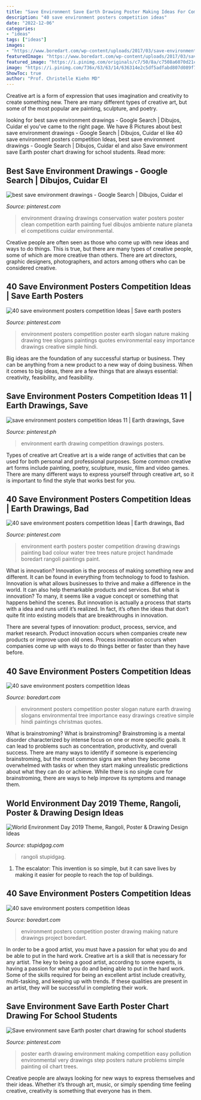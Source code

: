 ```yaml
---
title: "Save Environment Save Earth Drawing Poster Making Ideas For Competition - 40 Save Environment Posters Competition Ideas"
description: "40 save environment posters competition ideas"
date: "2022-12-06"
categories:
- "ideas"
tags: ["ideas"]
images:
- "https://www.boredart.com/wp-content/uploads/2017/03/save-environment-posters-competition-Ideas0081.gif"
featuredImage: "https://www.boredart.com/wp-content/uploads/2017/03/save-environment-posters-competition-Ideas0301.jpg"
featured_image: "https://i.pinimg.com/originals/c7/50/8a/c7508a6070d21c37a90de7c23c0b4dea.gif"
image: "https://i.pinimg.com/736x/63/63/14/636314e2c5df5adfabd807d089f7a526.jpg"
ShowToc: true
author: "Prof. Christelle Kiehn MD"
---
```



Creative art is a form of expression that uses imagination and creativity to create something new. There are many different types of creative art, but some of the most popular are painting, sculpture, and poetry.

	

		
looking for best save environment drawings - Google Search | Dibujos, Cuidar el you've came to the right page. We have 8 Pictures about best save environment drawings - Google Search | Dibujos, Cuidar el like 40 save environment posters competition Ideas, best save environment drawings - Google Search | Dibujos, Cuidar el and also Save environment save Earth poster chart drawing for school students. Read more:
		
    
## Best Save Environment Drawings - Google Search | Dibujos, Cuidar El

<img loading=lazy src="https://i.pinimg.com/736x/cb/61/e9/cb61e94cea8e32b59a7d47a17eda9369--save-environment.jpg" onerror="this.onerror=null;this.src='https://tse3.mm.bing.net/th?id=OIP.1_ohtciFaWz3IZPSvCTtRgHaJw&amp;pid=15.1';" alt="best save environment drawings - Google Search | Dibujos, Cuidar el">

_Source: pinterest.com_

>environment drawing drawings conservation water posters poster clean competition earth painting fuel dibujos ambiente nature planeta el competitions cuidar environmental. 

	

Creative people are often seen as those who come up with new ideas and ways to do things. This is true, but there are many types of creative people, some of which are more creative than others. There are art directors, graphic designers, photographers, and actors among others who can be considered creative.

    
## 40 Save Environment Posters Competition Ideas | Save Earth Posters

<img loading=lazy src="https://i.pinimg.com/originals/c7/50/8a/c7508a6070d21c37a90de7c23c0b4dea.gif" onerror="this.onerror=null;this.src='https://tse2.mm.bing.net/th?id=OIP.5ybOvE8huA43i1qZ6aKntwHaLh&amp;pid=15.1';" alt="40 save environment posters competition Ideas | Save earth posters">

_Source: pinterest.com_

>environment posters competition poster earth slogan nature making drawing tree slogans paintings quotes environmental easy importance drawings creative simple hindi. 

	

Big ideas are the foundation of any successful startup or business. They can be anything from a new product to a new way of doing business. When it comes to big ideas, there are a few things that are always essential: creativity, feasibility, and feasibility.

    
## Save Environment Posters Competition Ideas 11 | Earth Drawings, Save

<img loading=lazy src="https://i.pinimg.com/736x/63/63/14/636314e2c5df5adfabd807d089f7a526.jpg" onerror="this.onerror=null;this.src='https://tse1.mm.bing.net/th?id=OIP.0l8rFTmafpnHGY_MK7GGfAHaKX&amp;pid=15.1';" alt="save environment posters competition Ideas 11 | Earth drawings, Save">

_Source: pinterest.ph_

>environment earth drawing competition drawings posters. 

	

Types of creative art
Creative art is a wide range of activities that can be used for both personal and professional purposes. Some common creative art forms include painting, poetry, sculpture, music, film and video games. There are many different ways to express yourself through creative art, so it is important to find the style that works best for you.

    
## 40 Save Environment Posters Competition Ideas | Earth Drawings, Bad

<img loading=lazy src="https://i.pinimg.com/736x/34/5d/34/345d34d83dc36122662ba030842b62a0.jpg" onerror="this.onerror=null;this.src='https://tse2.mm.bing.net/th?id=OIP.Oj8TP9rJ1W0sIvgG1jE6LgHaJ4&amp;pid=15.1';" alt="40 save environment posters competition Ideas | Earth drawings, Bad">

_Source: pinterest.com_

>environment earth posters poster competition drawing drawings painting bad colour water tree trees nature project handmade boredart rangoli paintings paint. 

	

What is innovation?
Innovation is the process of making something new and different. It can be found in everything from technology to food to fashion. Innovation is what allows businesses to thrive and make a difference in the world. It can also help themarkable products and services.
But what is innovation? To many, it seems like a vague concept or something that happens behind the scenes. But innovation is actually a process that starts with a idea and runs until it’s realized. In fact, it’s often the ideas that don’t quite fit into existing models that are breakthroughs in innovation.

There are several types of innovation: product, process, service, and market research. Product innovation occurs when companies create new products or improve upon old ones. Process innovation occurs when companies come up with ways to do things better or faster than they have before.

    
## 40 Save Environment Posters Competition Ideas

<img loading=lazy src="https://www.boredart.com/wp-content/uploads/2017/03/save-environment-posters-competition-Ideas0081.gif" onerror="this.onerror=null;this.src='https://tse4.mm.bing.net/th?id=OIP.x1CKYHDSHDepDefCPAtN6gHaLh&amp;pid=15.1';" alt="40 save environment posters competition Ideas">

_Source: boredart.com_

>environment posters competition poster slogan nature earth drawing slogans environmental tree importance easy drawings creative simple hindi paintings christmas quotes. 

	

What is brainstroming?
What is brainstroming? Brainstroming is a mental disorder characterized by intense focus on one or more specific goals. It can lead to problems such as concentration, productivity, and overall success. There are many ways to identify if someone is experiencing brainstroming, but the most common signs are when they become overwhelmed with tasks or when they start making unrealistic predictions about what they can do or achieve. While there is no single cure for brainstroming, there are ways to help improve its symptoms and manage them.

    
## World Environment Day 2019 Theme, Rangoli, Poster &amp; Drawing Design Ideas

<img loading=lazy src="http://www.stupidgag.com/wp-content/uploads/2019/05/save-earth-rangoli.jpg" onerror="this.onerror=null;this.src='https://tse2.mm.bing.net/th?id=OIP.n7eLbtu6NnawGNLO71zwWwHaFu&amp;pid=15.1';" alt="World Environment Day 2019 Theme, Rangoli, Poster &amp; Drawing Design Ideas">

_Source: stupidgag.com_

>rangoli stupidgag. 

	

1. The escalator: This invention is so simple, but it can save lives by making it easier for people to reach the top of buildings.

    
## 40 Save Environment Posters Competition Ideas

<img loading=lazy src="https://www.boredart.com/wp-content/uploads/2017/03/save-environment-posters-competition-Ideas0301.jpg" onerror="this.onerror=null;this.src='https://tse3.mm.bing.net/th?id=OIP.qXXEn-lGxxtCV2lTTuZyswHaLA&amp;pid=15.1';" alt="40 save environment posters competition Ideas">

_Source: boredart.com_

>environment posters competition poster drawing making nature drawings project boredart. 

	

In order to be a good artist, you must have a passion for what you do and be able to put in the hard work.
Creative art is a skill that is necessary for any artist. The key to being a good artist, according to some experts, is having a passion for what you do and being able to put in the hard work. Some of the skills required for being an excellent artist include creativity, multi-tasking, and keeping up with trends. If these qualities are present in an artist, they will be successful in completing their work.

    
## Save Environment Save Earth Poster Chart Drawing For School Students

<img loading=lazy src="https://i.pinimg.com/736x/05/ee/b0/05eeb0817faa739b3f9eb0f59b90e8b2.jpg" onerror="this.onerror=null;this.src='https://tse1.mm.bing.net/th?id=OIP.LOEiSoF0NY3QQMlEhvU5ZQHaFj&amp;pid=15.1';" alt="Save environment save Earth poster chart drawing for school students">

_Source: pinterest.com_

>poster earth drawing environment making competition easy pollution environmental very drawings step posters nature problems simple painting oil chart trees. 

	

Creative people are always looking for new ways to express themselves and their ideas. Whether it’s through art, music, or simply spending time feeling creative, creativity is something that everyone has in them.

